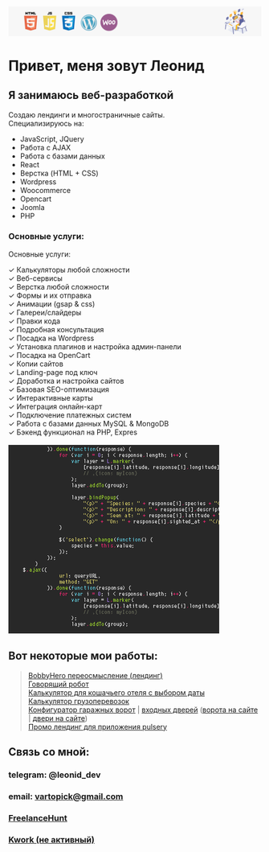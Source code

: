![header](head.png)
# Привет, меня зовут Леонид
## Я занимаюсь веб-разработкой <br>
Создаю лендинги и многостраничные сайты. <br>
Специализируюсь на:
- JavaScript,  JQuery
- Работа с AJAX
- Работа с базами данных
- React
- Верстка (HTML + CSS)
- Wordpress
- Woocommerce
- Opencart
- Joomla
- PHP


### Основные услуги:<br>
Основные услуги:

✓ Калькуляторы любой сложности <br>
✓ Веб-сервисы <br>
✓ Верстка любой сложности <br>
✓ Формы и их отправка <br>
✓ Анимации (gsap & css) <br>
✓ Галереи/слайдеры <br>
✓ Правки кода <br>
✓ Подробная консультация <br>
✓ Посадка на Wordpress <br>
✓ Установка плагинов и настройка админ-панели <br>
✓ Посадка на OpenCart <br>
✓ Копии сайтов <br>
✓ Landing-page под ключ <br>
✓ Доработка и настройка сайтов <br>
✓ Базовая SEO-оптимизация <br>
✓ Интерактивные карты <br>
✓ Интеграция онлайн-карт <br>
✓ Подключение платежных систем <br>
✓ Работа с базами данных MySQL & MongoDB <br>
✓ Бэкенд функционал на PHP, Expres <br> <br>
![coder](procoder.gif) 
## Вот некоторые мои работы: 
>[BobbyHero переосмысление (лендинг)](https://shpack-tech.github.io/newbobby/)  <br>
>[Говорящий робот](https://shpack-tech.github.io/speaker/) <br>
>[Калькулятор для кошачьего отеля с выбором даты](https://youtu.be/TqXeueEPfqw) <br>
>[Калькулятор грузоперевозок](https://youtu.be/jBh25WwSgQk) <br>
>[Конфигуратор гаражных ворот](https://shpack-tech.github.io/gateCalculator/) | [входных дверей](https://shpack-tech.github.io/dveri/) ([ворота на сайте](https://www.vorota-surgut.ru/promo) | [двери на сайте](https://www.vorota-surgut.ru/aktsiya-vkhodnaya-dver-thermo65)) <br>
>[Промо лендинг для приложения pulsery](https://pulsery.app/) <br>


## Связь со мной:

### telegram: @leonid_dev
### email: vartopick@gmail.com
<!--- ### [VK](https://vk.com/id208033247) --->
### [FreelanceHunt](https://freelancehunt.com/freelancer/neivan23)
### [Kwork (не активный)](https://kwork.ru/user/leonid_____)


